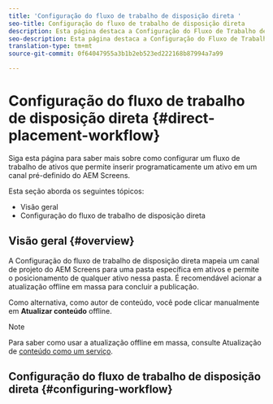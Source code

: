 ```yaml
---
title: 'Configuração do fluxo de trabalho de disposição direta '
seo-title: Configuração do fluxo de trabalho de disposição direta
description: Esta página destaca a Configuração do Fluxo de Trabalho de Disposição Direta.
seo-description: Esta página destaca a Configuração do Fluxo de Trabalho de Disposição Direta.
translation-type: tm+mt
source-git-commit: 0f64047955a3b1b2eb523ed222168b87994a7a99

---
```



# Configuração do fluxo de trabalho de disposição direta {#direct-placement-workflow}

Siga esta página para saber mais sobre como configurar um fluxo de trabalho de ativos que permite inserir programaticamente um ativo em um canal pré-definido do AEM Screens.

Esta seção aborda os seguintes tópicos:

* Visão geral
* Configuração do fluxo de trabalho de disposição direta

## Visão geral {#overview}

A Configuração do fluxo de trabalho de disposição direta mapeia um canal de projeto do AEM Screens para uma pasta específica em ativos e permite o posicionamento de qualquer ativo nessa pasta. É recomendável acionar a atualização offline em massa para concluir a publicação.

Como alternativa, como autor de conteúdo, você pode clicar manualmente em **Atualizar conteúdo** offline.

>[!NOTE]
> Para saber como usar a atualização offline em massa, consulte Atualização de [conteúdo como um serviço](/help/user-guide/content-update-as-a-service.md).

## Configuração do fluxo de trabalho de disposição direta {#configuring-workflow}

